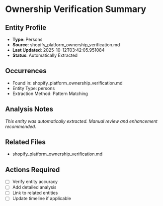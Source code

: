 # Ownership Verification Summary

## Entity Profile
- **Type**: Persons
- **Source**: shopify_platform_ownership_verification.md
- **Last Updated**: 2025-10-12T03:42:05.951084
- **Status**: Automatically Extracted

## Occurrences
- Found in: shopify_platform_ownership_verification.md
- Entity Type: persons
- Extraction Method: Pattern Matching

## Analysis Notes
*This entity was automatically extracted. Manual review and enhancement recommended.*

## Related Files
- shopify_platform_ownership_verification.md

## Actions Required
- [ ] Verify entity accuracy
- [ ] Add detailed analysis
- [ ] Link to related entities
- [ ] Update timeline if applicable
